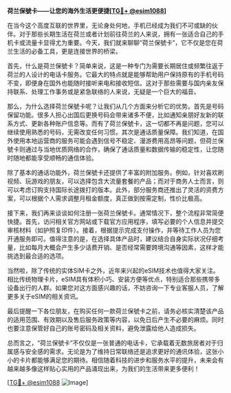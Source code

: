**荷兰保號卡——让您的海外生活更便捷[[TG💪+ @esim1088](https://t.me/s/esim1088)]**

在当今这个高度互联的世界里，无论身处何地，手机已经成为我们不可或缺的伙伴。对于那些长期生活在荷兰或者计划前往荷兰的人来说，拥有一张适合自己的手机卡或流量卡显得尤为重要。今天，我们就来聊聊“荷兰保號卡”，它不仅是您在荷兰生活的必备工具，更是连接世界的桥梁。

首先，什么是荷兰保號卡？简单来说，这是一种专门为需要长期居住或频繁往返于荷兰的人设计的电话卡服务。它最大的特点就是能够帮助用户保持原有的手机号码不变，即便身在国外也能随时接听来电和接收短信。这对于那些需要与国内亲友保持联系、处理工作事务或是紧急联络的人来说，无疑是一个巨大的福音。

那么，为什么选择荷兰保號卡呢？让我们从几个方面来分析它的优势。首先是号码保留功能。很多人担心出国后更换号码会带来诸多不便，比如通知亲朋好友新的联系方式、更新各种账户信息等。而有了荷兰保號卡，这一切都不再是问题，您可以继续使用熟悉的号码，无需改变任何习惯。其次是通话质量保障。我们知道，在国外使用本地运营商的服务可能会遇到信号不稳定、漫游费用高昂等问题，但荷兰保號卡则通过与当地优质网络的合作，确保了通话质量和数据传输的稳定性，让您随时随地都能享受顺畅的通信体验。

除了基本的通话功能外，荷兰保號卡还提供了丰富的附加服务。例如，针对喜欢刷视频、玩游戏的朋友，可以选择包含大流量套餐的产品；而对于商务人士而言，则可以考虑订购支持国际长途拨打的版本。此外，部分服务商还推出了灵活的资费方案，可以根据个人需求调整月租金额度，真正做到按需定制，性价比极高。

接下来，我们再来谈谈如何注册一张荷兰保號卡。通常情况下，整个流程非常简便快捷。首先，访问相关官方网站或下载官方应用程序，填写必要的个人信息并提交审核材料（如护照复印件）。接着，根据提示完成支付操作，并等待工作人员为您开通服务即可。值得注意的是，在选择具体产品时，建议结合自身实际状况仔细考量，比如每月大概会产生多少话费开销、是否经常需要跨境沟通等因素，这样才能挑选到最合适的选项。

当然啦，除了传统的实体SIM卡之外，近年来兴起的eSIM技术也值得大家关注。相比传统物理卡片，eSIM具有体积小巧、安装方便等优点，特别适合那些携带多设备出行的人群。如果您对这方面感兴趣的话，不妨咨询一下专业客服人员，了解更多关于eSIM的相关资讯。

最后提醒一下各位朋友，在购买任何一款荷兰保號卡之前，请务必核实清楚该产品的适用范围、有效期以及售后服务政策等内容，以免日后产生不必要的麻烦。同时也要注意保管好自己的账号密码及相关资料，避免泄露给他人造成损失。

总而言之，“荷兰保號卡”不仅仅是一张普通的电话卡，它承载着无数旅居者对于归属感与安全感的需求。无论是为了维持日常联络还是追求更好的通讯体验，这张小小的卡片都能够满足您的期待。相信随着科技的进步和服务水平的提升，未来会有越来越多像这样贴心实用的产品涌现出来，为我们的生活带来更多便利！

[[TG💪+ @esim1088](https://t.me/s/esim1088) ![Image](https://i.postimg.cc/4NQfJmqS/Snipaste-2025-05-13-00-14-12.png)]